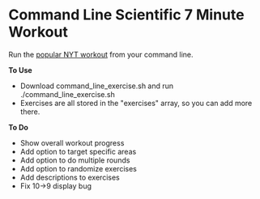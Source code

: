 Command Line Scientific 7 Minute Workout
=====================

Run the [popular NYT workout](http://well.blogs.nytimes.com/2013/05/09/the-scientific-7-minute-workout/) from your command line.

**To Use**
* Download command_line_exercise.sh and run ./command_line_exercise.sh
* Exercises are all stored in the "exercises" array, so you can add more there.

**To Do**
* Show overall workout progress
* Add option to target specific areas
* Add option to do multiple rounds
* Add option to randomize exercises
* Add descriptions to exercises
* Fix 10->9 display bug

